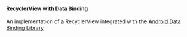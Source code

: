 #### RecyclerView with Data Binding

An implementation of a RecyclerView integrated with the [Android Data Binding Library](https://developer.android.com/topic/libraries/data-binding/index.html)

